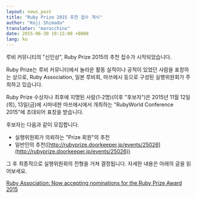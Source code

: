 ```yaml
---
layout: news_post
title: "Ruby Prize 2015 추천 접수 개시"
author: "Koji Shimada"
translator: "marocchino"
date: 2015-06-30 19:15:00 +0000
lang: ko
---
```


루비 커뮤니티의 "신인상", Ruby Prize 2015의 추천 접수가 시작되었습니다.

Ruby Prize는 루비 커뮤니티에서 놀라운 활동 실적이나 공적이 있었던 사람을
표창하는 상으로, Ruby Association, 일본 루비회, 마쓰에시 등으로 구성된
실행위원회가 주최하고 있습니다.

Ruby Prize 수상자나 최후에 지명된 사람(1-2명)(이후 "후보자")은 2015년 11월
12일(목), 13일(금)에 시마네현 마쓰에시에서 개최하는 "RubyWorld Conference
2015"에 초대되어 표창을 받습니다.

후보자는 다음과 같이 모집합니다.

* 실행위원회가 의뢰하는 "Prize 회원"의 추천
* 일반인의 추천([http://rubyprize.doorkeeper.jp/events/25026](http://rubyprize.doorkeeper.jp/events/25026))

그 후 최종적으로 실행위원회의 전형을 거쳐 결정됩니다. 자세한 내용은 아래의 글을
읽어보세요.

[Ruby Association: Now accepting nominations for the Ruby Prize Award 2015](http://www.ruby.or.jp/en/news/20150630.html)

